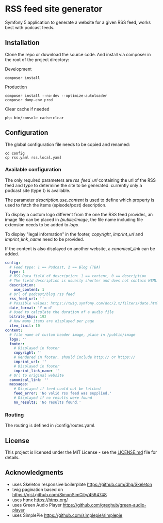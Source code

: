 # RSS feed site generator

Symfony 5 application to generate a website for a given RSS feed, works best with podcast feeds.

## Installation

Clone the repo or download the source code. And install via composer in the root of the project directory:

Development
```shell script
composer install
```

Production
```shell script
composer install --no-dev --optimize-autoloader
composer dump-env prod
```
Clear cache if needed
```shell script
php bin/console cache:clear
```

## Configuration

The global configuration file needs to be copied and renamed:

```shell script
cd config
cp rss.yaml rss.local.yaml
```

### Available configuration

The only required parameters are _rss_feed_url_ containing the url of the RSS feed and _type_ to determine the site to be generated: currently only a podcast site (type _1_) is available.

The parameter _description.use_content_ is used to define which property is used to fetch the items (episode/post) description.

To display a custom logo different from the one the RSS feed provides, an image file can be placed in _/public/image_, the file name including file extension needs to be added to _logo_.

To display "legal information" in the footer, _copyright_, _imprint_url_ and _imprint_link_name_ need to be provided. 

If the content is also displayed on another website, a _canonical_link_ can be added. 

```yaml
config:
  # Feed type: 1 == Podcast, 2 == Blog (TBA)
  type: 1
  # RSS Data field of description: 1 == content, 0 == description
  # The field description is usually shorter and does not contain HTML tags
  description:
    use_content: 1
  # Url of podcast/blog rss feed
  rss_feed_url: ''
  # Possible values: https://twig.symfony.com/doc/2.x/filters/date.html
  date_format: 'Y-m-d'
  # Used to calculate the duration of a audio file
  bitrate_kbps: 192
  # How many items are displayed per page
  item_limit: 10
content:
  # file name of custom header image, place in /public/image
  logo: ''
  footer:
    # Displayed in footer
    copyright: ''
    # Rendered in footer, should include http:// or https://
    imprint_url: ''
    # Displayed in footer
    imprint_link_name: ''
  # Url to original website
  canonical_link: ''
  messages:
    # Displayed if feed could not be fetched
    feed_error: 'No valid rss feed was supplied.'
    # Displayed if no results were found
    no_results: 'No results found.'
```

### Routing

The routing is defined in /config/routes.yaml.

## License

This project is licensed under the MIT License - see the [LICENSE.md](LICENSE.md) file for details.

## Acknowledgments

* uses Skeleton responsive boilerplate https://github.com/dhg/Skeleton
* twig pagination based on https://gist.github.com/SimonSimCity/4594748
* uses htmx https://htmx.org/
* uses Green Audio Player https://github.com/greghub/green-audio-player
* uses SimplePie https://github.com/simplepie/simplepie
